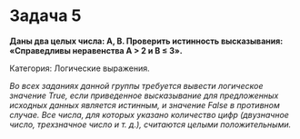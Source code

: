 # Задача 5

**Даны два целых числа: A, B. Проверить истинность высказывания: «Справедливы неравенства A > 2 и B ≤ 3».**

Категория: Логические выражения.

*Во всех заданиях данной группы требуется вывести логическое значение True, если приведенное высказывание для предложенных исходных данных является истинным, и значение False в противном случае. Все числа, для которых указано количество цифр (двузначное число, трехзначное число и т. д.), считаются целыми положительными.*